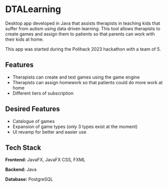 
# DTALearning

Desktop app developed in Java that assists therapists in teaching kids that suffer from autism using data driven learning. 
This tool allows therapists to create games and assign them to patients so that parents can work with their kids at home.

This app was started during the Polihack 2023 hackathon with a team of 5.

## Features

- Therapists can create and test games using the game engine
- Therapists can assign homework so that patients could do more work at home
- Different tiers of subscription

## Desired Features

- Catalogue of games
- Expansion of game types (only 3 types exist at the moment)
- UI revamp for better and easier use

## Tech Stack

**Frontend:** JavaFX, JavaFX CSS, FXML

**Backend:** Java

**Database:** PostgreSQL
 
